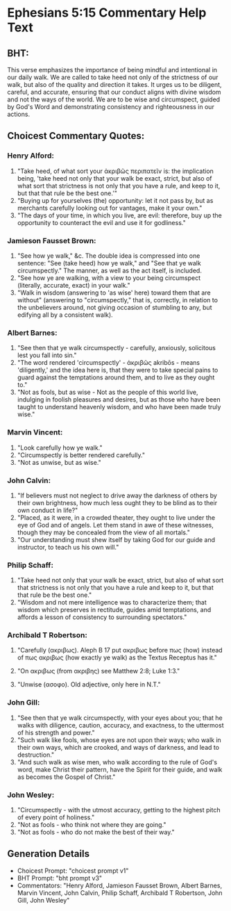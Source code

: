 # Ephesians 5:15 Commentary Help Text

## BHT:
This verse emphasizes the importance of being mindful and intentional in our daily walk. We are called to take heed not only of the strictness of our walk, but also of the quality and direction it takes. It urges us to be diligent, careful, and accurate, ensuring that our conduct aligns with divine wisdom and not the ways of the world. We are to be wise and circumspect, guided by God's Word and demonstrating consistency and righteousness in our actions.

## Choicest Commentary Quotes:
### Henry Alford:
1. "Take heed, of what sort your ἀκριβῶς περιπατεῖν is: the implication being, 'take heed not only that your walk be exact, strict, but also of what sort that strictness is not only that you have a rule, and keep to it, but that that rule be the best one.'"
2. "Buying up for yourselves (the) opportunity: let it not pass by, but as merchants carefully looking out for vantages, make it your own."
3. "The days of your time, in which you live, are evil: therefore, buy up the opportunity to counteract the evil and use it for godliness."

### Jamieson Fausset Brown:
1. "See how ye walk," &c. The double idea is compressed into one sentence: "See (take heed) how ye walk," and "See that ye walk circumspectly." The manner, as well as the act itself, is included.
2. "See how ye are walking, with a view to your being circumspect (literally, accurate, exact) in your walk."
3. "Walk in wisdom (answering to 'as wise' here) toward them that are without" (answering to "circumspectly," that is, correctly, in relation to the unbelievers around, not giving occasion of stumbling to any, but edifying all by a consistent walk).

### Albert Barnes:
1. "See then that ye walk circumspectly - carefully, anxiously, solicitous lest you fall into sin."
2. "The word rendered 'circumspectly' - ἀκριβῶς akribōs - means 'diligently,' and the idea here is, that they were to take special pains to guard against the temptations around them, and to live as they ought to."
3. "Not as fools, but as wise - Not as the people of this world live, indulging in foolish pleasures and desires, but as those who have been taught to understand heavenly wisdom, and who have been made truly wise."

### Marvin Vincent:
1. "Look carefully how ye walk." 
2. "Circumspectly is better rendered carefully."
3. "Not as unwise, but as wise."

### John Calvin:
1. "If believers must not neglect to drive away the darkness of others by their own brightness, how much less ought they to be blind as to their own conduct in life?"
2. "Placed, as it were, in a crowded theater, they ought to live under the eye of God and of angels. Let them stand in awe of these witnesses, though they may be concealed from the view of all mortals."
3. "Our understanding must shew itself by taking God for our guide and instructor, to teach us his own will."

### Philip Schaff:
1. "Take heed not only that your walk be exact, strict, but also of what sort that strictness is not only that you have a rule and keep to it, but that that rule be the best one." 
2. "Wisdom and not mere intelligence was to characterize them; that wisdom which preserves in rectitude, guides amid temptations, and affords a lesson of consistency to surrounding spectators."

### Archibald T Robertson:
1. "Carefully (ακριβως). Aleph B 17 put ακριβως before πως (how) instead of πως ακριβως (how exactly ye walk) as the Textus Receptus has it." 

2. "On ακριβως (from ακριβης) see Matthew 2:8; Luke 1:3."

3. "Unwise (ασοφο). Old adjective, only here in N.T."

### John Gill:
1. "See then that ye walk circumspectly, with your eyes about you; that he walks with diligence, caution, accuracy, and exactness, to the uttermost of his strength and power."
2. "Such walk like fools, whose eyes are not upon their ways; who walk in their own ways, which are crooked, and ways of darkness, and lead to destruction."
3. "And such walk as wise men, who walk according to the rule of God's word, make Christ their pattern, have the Spirit for their guide, and walk as becomes the Gospel of Christ."

### John Wesley:
1. "Circumspectly - with the utmost accuracy, getting to the highest pitch of every point of holiness."
2. "Not as fools - who think not where they are going."
3. "Not as fools - who do not make the best of their way."


## Generation Details
- Choicest Prompt: "choicest prompt v1"
- BHT Prompt: "bht prompt v3"
- Commentators: "Henry Alford, Jamieson Fausset Brown, Albert Barnes, Marvin Vincent, John Calvin, Philip Schaff, Archibald T Robertson, John Gill, John Wesley"
